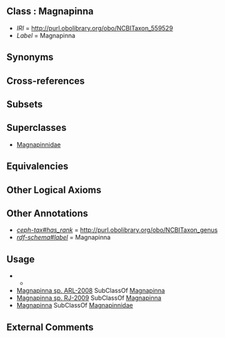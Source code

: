 
## Class : Magnapinna

 * *IRI* = http://purl.obolibrary.org/obo/NCBITaxon_559529
 * *Label* = Magnapinna

## Synonyms


## Cross-references


## Subsets


## Superclasses

 * [Magnapinnidae](../../NCBITaxon/64/NCBITaxon_551364.md)

## Equivalencies


## Other Logical Axioms


## Other Annotations

 * *[ceph-tax#has_rank](../../ceph-tax#has/nk/ceph-tax#has_rank.md)* = http://purl.obolibrary.org/obo/NCBITaxon_genus
 * *[rdf-schema#label](../../el/rdf-schema#label.md)* = Magnapinna

## Usage

 * -
 * [Magnapinna sp. ARL-2008](../../NCBITaxon/32/NCBITaxon_559532.md) SubClassOf [Magnapinna](../../NCBITaxon/29/NCBITaxon_559529.md)
 * [Magnapinna sp. RJ-2009](../../NCBITaxon/41/NCBITaxon_692441.md) SubClassOf [Magnapinna](../../NCBITaxon/29/NCBITaxon_559529.md)
 * [Magnapinna](../../NCBITaxon/29/NCBITaxon_559529.md) SubClassOf [Magnapinnidae](../../NCBITaxon/64/NCBITaxon_551364.md)

## External Comments

